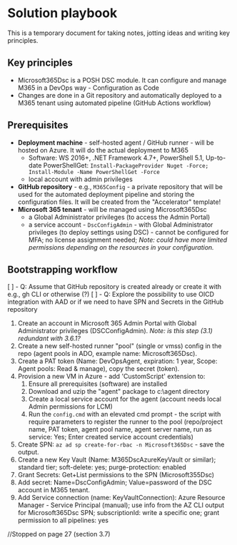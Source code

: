 # Solution playbook

This is a temporary document for taking notes, jotting ideas and writing key principles.

## Key principles

- Microsoft365Dsc is a POSH DSC module. It can configure and manage M365 in a DevOps way - Configuration as Code
- Changes are done in a Git repository and automatically deployed to a M365 tenant using automated pipeline (GitHub Actions workflow)

## Prerequisites

- **Deployment machine** - self-hosted agent / GitHub runner - will be hosted on Azure. It will do the actual deployment to M365
  - Software: WS 2016+, .NET Framework 4.7+, PowerShell 5.1, Up-to-date PowerShellGet: `Install-PackageProvider Nuget -Force; Install-Module -Name PowerShellGet -Force`
  - local account with admin privileges
- **GitHub repository** - e.g., `M365Config` - a private repository that will be used for the automated deployment pipeline and storing the configuration files. It will be created from the "Accelerator" template!
- **Microsoft 365 tenant** - will be managed using Microsoft365Dsc
  - a Global Administrator privileges (to access the Admin Portal)
  - a service account - `DscConfigAdmin` - with Global Administrator privileges (to deploy settings using DSC) - cannot be configured for MFA; no license assignment needed; _Note: could have more limited permissions depending on the resources in your configuration._

## Bootstrapping workflow

[ ] - Q: Assume that GitHub repository is created already or create it with e.g., gh CLI or otherwise (?)
[ ] - Q: Explore the possibility to use OICD integration with AAD or if we need to have SPN and Secrets in the GitHub repository

1. Create an account in Microsoft 365 Admin Portal with Global Administrator privileges (DSCConfigAdmin). _Note: is this step (3.1) redundant with 3.6.1?_
1. Create a new self-hosted runner "pool" (single or vmss) config in the repo (agent pools in ADO, example name: Microsoft365Dsc).
1. Create a PAT token (Name: DevOpsAgent, expiration: 1 year, Scope: Agent pools: Read & manage), copy the secret (token).
1. Provision a new VM in Azure - add 'CustomScript' extension to:
    1. Ensure all prerequisites (software) are installed
    1. Download and uzip the "agent" package to c:\agent directory
    1. Create a local service account for the agent (account needs local Admin permissions for LCM)
    1. Run the `config.cmd` with an elevated cmd prompt - the script with require parameters to register the runner to the pool (repo/project name, PAT token, agent pool name, agent server name, run as service: Yes; Enter created service account credentials)
1. Create SPN: `az ad sp create-for-rbac -n Microsoft365Dsc` - save the output.
1. Create a new Key Vault (Name: M365DscAzureKeyVault or similar); standard tier; soft-delete: yes; purge-protection: enabled
1. Grant Secrets: Get+List permissions to the SPN (Microsoft355Dsc)
1. Add secret: Name=DscConfigAdmin; Value=password of the DSC account in M365 tenant.
1. Add Service connection (name: KeyVaultConnection): Azure Resource Manager - Service Principal (manual); use info from the AZ CLI output for Microsoft365Dsc SPN; subscriptionId: write a specific one; grant permission to all pipelines: yes

//Stopped on page 27 (section 3.7)